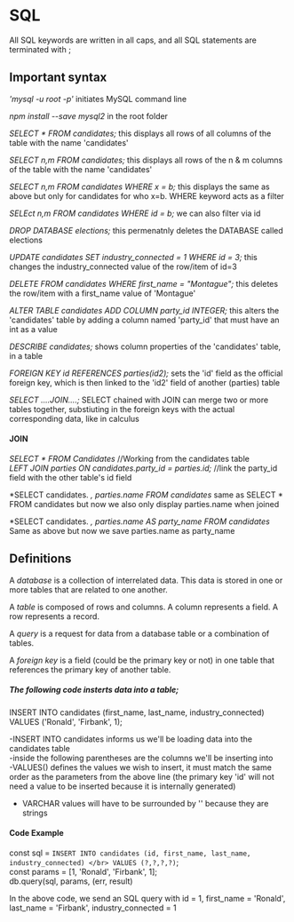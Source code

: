 # SQL

All SQL keywords are written in all caps, and all SQL statements are terminated with ;</br>

## Important syntax
*'mysql -u root -p'* initiates MySQL command line

*npm install --save mysql2* in the root folder</br>

*SELECT * FROM candidates;* this displays all rows of all columns of the table with the name 'candidates'</br>

*SELECT n,m FROM candidates;* this displays all rows of the n & m columns of the table with the name 'candidates'</br>

*SELECT n,m FROM candidates WHERE x = b;* this displays the same as above but only for candidates for who x=b. WHERE keyword acts as a filter</br>

*SELEct n,m FROM candidates WHERE id = b;* we can also filter via id</br>

*DROP DATABASE elections;* this permenatnly deletes the DATABASE called elections</br>

*UPDATE candidates SET industry_connected = 1 WHERE id = 3;* this changes the industry_connected value of the row/item of id=3</br>

*DELETE FROM candidates WHERE first_name = "Montague";* this deletes the row/item with a first_name value of 'Montague'</br>

*ALTER TABLE candidates ADD COLUMN party_id INTEGER;* this alters the 'candidates' table by adding a column named 'party_id' that must have an int as a value</br>

*DESCRIBE candidates;* shows column properties of the 'candidates' table, in a table</br>

*FOREIGN KEY id REFERENCES parties(id2);* sets the 'id' field as the official foreign key, which is then linked to the 'id2' field of another (parties) table</br>

*SELECT ....JOIN....;* SELECT chained with JOIN can merge two or more tables together, substiuting in the foreign keys with the actual corresponding data, like in calculus</br>
#### JOIN
*SELECT * FROM Candidates* //Working from the candidates table</br>
*LEFT JOIN parties ON candidates.party_id = parties.id;* //link the party_id field with the other table's id field</br> 

*SELECT candidates. *, parties.name FROM candidates* same as SELECT * FROM candidates but now we also only display parties.name when joined

*SELECT candidates. *, parties.name AS party_name FROM candidates* Same as above but now we save parties.name as party_name



## Definitions

A *database* is a collection of interrelated data. This data is stored in one or more tables that are related to one another.</br>

A *table* is composed of rows and columns. A column represents a field. A row represents a record.</br>

A *query* is a request for data from a database table or a combination of tables.</br>

A *foreign key* is a field (could be the primary key or not) in one table that references the primary key of another table.</br>

##### The following code insterts data into a table;

INSERT INTO candidates (first_name, last_name, industry_connected)</br>
VALUES ('Ronald', 'Firbank', 1);

-INSERT INTO candidates informs us we'll be loading data into the candidates table</br>
-inside the following parentheses are the columns we'll be inserting into</br>
-VALUES() defines the values we wish to insert, it must match the same order as the parameters from the above line (the primary key 'id' will not need a value to be inserted because it is internally generated)</br>
- VARCHAR values will have to be surrounded by '' because they are strings

#### Code Example

const sql = `INSERT INTO candidates (id, first_name, last_name, industry_connected) </br>
              VALUES (?,?,?,?)`; </br>
const params = [1, 'Ronald', 'Firbank', 1];</br>
db.query(sql, params, (err, result)</br>

In the above code, we send an SQL query with id = 1, first_name = 'Ronald', last_name = 'Firbank', industry_connected = 1

